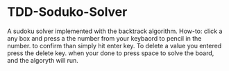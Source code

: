 # TDD-Soduko-Solver
A sudoku solver implemented with the backtrack algorithm. 
How-to: click a any box and press a the number from your keybaord to pencil in the number. to confirm than simply hit enter key. To delete a value you entered press the delete key. when your done to press space to solve the board, and the algoryth will run.
